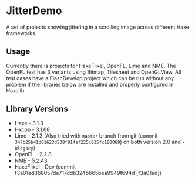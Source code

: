 # JitterDemo
A set of projects showing jittering in a scrolling image across different Haxe frameworks.

## Usage
Currently there is projects for HaxeFlixel, OpenFL, Lime and NME. The OpenFL test has 3 variants using Bitmap, Tilesheet and OpenGLView. All test cases have a FlashDevelop project which can be run without any problem if the libraries below are installed and properly configured in Haxelib.

## Library Versions
* Haxe - 3.1.3
* Hxcpp - 3.1.68
* Lime - 2.1.3 (Also tried with `master` branch from git (commit `347b25b41d01623d538f914af225c035fc180069`) on both version 2.0 and `-Dlegacy`)
* OpenFL - 2.2.8
* NME - 5.2.43
* HaxeFlixel - Dev (commit f3a01ed368057de717ddb324b665bea9949f694d [f3a01ed])
